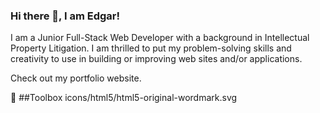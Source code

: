 ### Hi there 👋, I am Edgar!

I am a Junior Full-Stack Web Developer with a background in Intellectual Property Litigation. I am thrilled to put my problem-solving skills and creativity to use in building or improving web sites and/or applications.

Check out my portfolio website.  

🧰 ##Toolbox
icons/html5/html5-original-wordmark.svg


<!--
**EJQuezada/EJQuezada** is a ✨ _special_ ✨ repository because its `README.md` (this file) appears on your GitHub profile.

Here are some ideas to get you started:

- 🔭 I’m currently working on ...
- 🌱 I’m currently learning ...
- 👯 I’m looking to collaborate on ...
- 🤔 I’m looking for help with ...
- 💬 Ask me about ...
- 📫 How to reach me: ...
- 😄 Pronouns: ...
- ⚡ Fun fact: ...
-->
